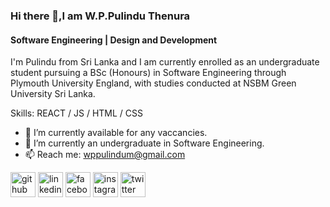### Hi there 👋,I am W.P.Pulindu Thenura
#### Software Engineering | Design and Development

I'm Pulindu from Sri Lanka and I am currently enrolled as an undergraduate student pursuing a BSc (Honours) in Software Engineering through Plymouth University England, with studies conducted at NSBM Green University Sri Lanka.


Skills: REACT / JS / HTML / CSS

- 🔭 I’m currently available for any vaccancies.
- 🌱 I’m currently an undergraduate in Software Engineering. 
- 📫 Reach me: wppulindum@gmail.com 


[<img src='https://cdn.jsdelivr.net/npm/simple-icons@3.0.1/icons/github.svg' alt='github' height='40'>](https://github.com/wppthenura)  [<img src='https://cdn.jsdelivr.net/npm/simple-icons@3.0.1/icons/linkedin.svg' alt='linkedin' height='40'>](https://www.linkedin.com/in/W.P.PulinduThenura/)  [<img src='https://cdn.jsdelivr.net/npm/simple-icons@3.0.1/icons/facebook.svg' alt='facebook' height='40'>](https://www.facebook.com/PulinduThenura)  [<img src='https://cdn.jsdelivr.net/npm/simple-icons@3.0.1/icons/instagram.svg' alt='instagram' height='40'>](https://www.instagram.com/pulindu.thenura/)  [<img src='https://cdn.jsdelivr.net/npm/simple-icons@3.0.1/icons/twitter.svg' alt='twitter' height='40'>](https://twitter.com/ThenuraPulindu)   
